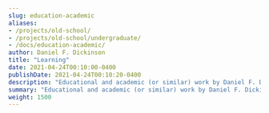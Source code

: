 ```yaml
---
slug: education-academic
aliases:
- /projects/old-school/
- /projects/old-school/undergraduate/
- /docs/education-academic/
author: Daniel F. Dickinson
title: "Learning"
date: 2021-04-24T00:10:00-0400
publishDate: 2021-04-24T00:10:20-0400
description: "Educational and academic (or similar) work by Daniel F. Dickinson"
summary: "Educational and academic (or similar) work by Daniel F. Dickinson"
weight: 1500
---
```

